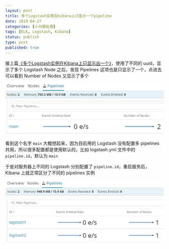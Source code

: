 ```yaml
---
layout: post
title: 多个Logstash实例在Kibana上只显示一个pipeline
date: 2019-04-27
categories: [小问题处理]
tags: [ELK, Logstash, Kibana]
status: publish
type: post
published: true
---
```


接上篇[《多个Logstash实例在Kibana上只显示出一个》](https://priesttomb.github.io/%E5%B0%8F%E9%97%AE%E9%A2%98%E5%A4%84%E7%90%86/2019/04/25/multi-logstash-instance-but-only-show-one-on-kibana/)，使用了不同的 uuid，显示了多个 Logstash Node 之后，发现 Pipelines 这项也是只显示了一个，点进去可以看到 Number of Nodes 又显示了多个

![1.png](/images/blog_img/20190427/1.png)

看到这个名字 `main` 大概想起来，因为目前用的 Logstash 没有配置多 pipelines 共用，所以很多配置都是使用默认的，比如 logstash.yml 文件中的 `pipeline.id`，默认为 `main`

于是对服务器上不同的 Logstash 分别配置了 `pipeline.id`，重启服务后，Kibana 上就正常区分了不同的 pipelines 实例

![2.png](/images/blog_img/20190427/2.png)
